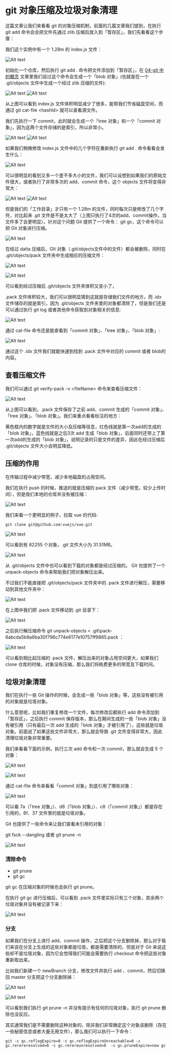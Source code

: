 # git 对象压缩及垃圾对象清理

这篇文章让我们来看看 git 的对象压缩机制，前面的几篇文章我们提到，在执行 git add 命令会会把文件先通过 zlib 压缩后放入到「暂存区」，我们先看看这个步骤：

我们这个实例中有一个 1.28m 的 index.js 文件：

![Alt text](./figures/10/01.png)

初始化一个仓库，然后执行 git add . 命令把文件添加到「暂存区」，在 [04-git 中的概念](./04-git%20中的概念.md) 文章里我们说过这个命令会生成一个「blob 对象」(也就是在一个 .git/objects 文件中生成一个经过 zlib 压缩的文件):

![Alt text](./figures/10/02.png)
![Alt text](./figures/10/03.png)

从上图可以看到 index.js 文件体积明显减少了很多，能帮我们节省磁盘空间，而通过 git cat-file \<hashId> 就可以查看源文件。

我们先执行一下 commit，此时就会生成一个「tree 对象」和一个「commit 对象」，因为这两个文件存储的是索引，所以非常小。

![Alt text](./figures/10/07.png)
![Alt text](./figures/10/08.png)

如果我们稍微修改 index.js 文件中的几个字符在重新执行 git add . 命令看看会发生什么：

![Alt text](./figures/10/04.png)

可以很明显的看到又多一个差不多大小的文件，我们可以设想到如果我们的原始文件很大，或者执行了非常多次的 add、commit 命令，这个 objects 文件将变得非常大：

![Alt text](./figures/10/05.png)
![Alt text](./figures/10/06.png)

但是我们的「工作目录」才只有一个 1.28m 的文件，同时每次只是修改了几个字符，对比起来 .git 文件是不是太大了（上图只执行了4次的add、commit操作，当文件多了会更明显）。针对这个问题 Git 提供了一个命令： git gc，这个命令可以把 Git 对象进行压缩。

![Alt text](./figures/10/09.png)

在经过 dalta 压缩后，GIt 对象（.git/objects文件中的文件）都会被删除，同时在 .git/objects/pack 文件夹中生成相应的压缩文件：

![Alt text](./figures/10/11.png)

![Alt text](./figures/10/10.png)

可以看到经过压缩后 .git/objects 文件夹体积又变小了，

.pack 文件体积较大，我们可以很明显猜到这就是存储我们文件的地方，而 .idx 文件储存的就是索引，因为 .git/objects 文件夹里的对象都清除了，但是我们还是可以通过执行 git log 或者其他命令获取到对象相关的信息:

![Alt text](./figures/10/12.png)

通过 cat-file 命令还是能查看到「commit 对象」、「tree 对象」、「blob 对象」:

![Alt text](./figures/10/13.png)

通过这个 .idx 文件我们就能快速到找到 .pack 文件中对应的 commit 或者 blob的内容。

## 查看压缩文件

我们可以通过 git verify-pack -v \<fileName> 命令来查看压缩文件：

![Alt text](./figures/10/14.png)

从上图可以看到，.pack 文件保存了之前 add、commit 生成的「commit 对象」、「tree 对象」、「blob 对象」。我们来重点看看标注的地方：

黄色框内的数字就是文件的大小及压缩等信息，红色线就是第一次add的生成的「blob 对象」，蓝色线就是之后3次 add 生成「blob 对象」，后面同时还带上了第一次add的生成的「blob 对象」，说明记录的只是文件的差异，因此在经过压缩后 .git/objects 文件大小会明显降低。

## 压缩的作用

在传输过程中减少带宽，减少本地磁盘的占用空间。

我们在执行 push 的时候，推送的就是压缩的 pack 文件（减少带宽，较少上传时间），但是我们本地的仓库并没有被压缩：

![Alt text](./figures/10/15.png)

我们来看一个更明显的例子，拉取 vue 的代码:

```shell
git clone git@github.com:vuejs/vue.git
```

![Alt text](./figures/10/16.png)

可以看到有 62255 个对象，.git 文件大小为 31.51MB。

![Alt text](./figures/10/17.png)

从 .git/objects 文件中也可以看到下载的对象都是经过压缩的。 Git 也提供了一个 unpack-objects  命令来帮助我们把对象解压出来。

不过我们不能直接把 .git/objects/pack 文件夹中的 .pack 文件进行解压，需要移动到其他文件夹中：

![Alt text](./figures/10/18.png)

在上图中我们把 .pack 文件移动到 .git 目录下：

![Alt text](./figures/10/19.png)

之后执行解压缩命令 git unpack-objects < .git\pack-6abcda5b8a6ba30f796c774e6177e10757ff9865.pack ：

![Alt text](./figures/10/27.png)

可以看到相比起压缩的 .pack 文件，解压出来的对象占用空间更大，如果我们 clone 仓库的时候，对象没有压缩，那么我们将耗费更多的带宽及下载时间。

## 垃圾对象清理

我们在执行一些 Git 操作的时候，会生成一些「blob 对象」等，这些没有被引用的对象就是垃圾对象。

什么意思呢，比如我们重复修改一个文件，每次修改后都执行 add 命令添加到「暂存区」，之后执行 commit 保存版本，那么在期间生成的一些「blob 对象」没有被引用（只有最后一次 add 生成的「blob 对象」才被引用了），这些就是垃圾对象。前面说了如果这些文件非常大，那么就会导致 .git 文件变得非常大，因此清理垃圾对象非常重要。

我们来看看下面的示例，执行三次 add 命令和一次 commit，那么就会生成 5 个对象：

![Alt text](./figures/10/20.png)

![Alt text](./figures/10/21.png)

通过 cat-file 命令来看看「commit 对象」到底引用了哪些对象：

![Alt text](./figures/10/22.png)

可以看 7a（「tree 对象」）、d8（「blob 对象」）、c8（「commit 对象」）都是存在引用的，8f、37 文件里的就是垃圾对象。

Git 也提供了一些命令来让我们查看未引用的对象：

git fsck --dangling 或者 git prune -n

![Alt text](./figures/10/23.png)


### 清除命令

- git prune
- git gc

git gc 在压缩对象的时候也会执行 git prune。

在执行 git gc 进行压缩后，可以看到 .pack 文件里实际只有三个对象，其余两个垃圾对象并没有被记录下来：

![Alt text](./figures/10/24.png)


### 分支

如果我们在分支上进行 add、commit 操作，之后把这个分支删除掉，那么对于我们来说在分支上生成的这些对象都是垃圾，都是需要清除的，但是对于 Git 来说这些却不是垃圾对象，因为它会觉得我们可能会需要执行 checkout 命令把这些对象重新取出来。

比如我们新建一个 newBranch 分支，修改文件并执行 add 、commit，然后切换回 master 分支把这个分支删除掉：

![Alt text](./figures/10/25.png)

![Alt text](./figures/10/26.png)

可以看到我们执行 git prune -n 并没有提示有任何的垃圾对象，执行 git prune 删除也没反应。

其实通常我们是不需要删除这种对象的，除非我们非常确定这个对象该删除（存在一些秘密信息或者大量无用文件），那么我们可以执行一下命令：

```shell
git -c gc.reflogExpire=0 -c gc.reflogExpireUnreachable=0 -c gc.rerereresolved=0 -c gc.rerereunresolved=0  -c gc.pruneExpire=now gc 
```
